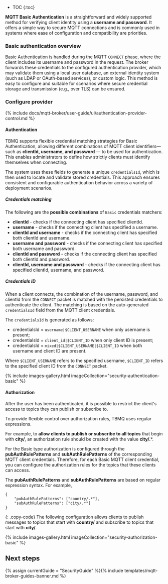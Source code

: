 * TOC
{:toc}

**MQTT Basic Authentication** is a straightforward and widely supported method for verifying client identity using a **username and password**. 
It offers a simple way to secure MQTT connections and is commonly used in systems where ease of configuration and compatibility are priorities.

### Basic authentication overview

Basic Authentication is handled during the MQTT `CONNECT` phase, where the client includes its username and password in the request.
The broker forwards these credentials to the configured authentication provider, which may validate them using a local user database, an external identity system (such as LDAP or OAuth-based services), or custom logic.
This method is easy to configure and suitable for scenarios where secure credential storage and transmission (e.g., over TLS) can be ensured.

### Configure provider

{% include docs/mqtt-broker/user-guide/ui/authentication-provider-control.md %}

#### Authentication

TBMQ supports flexible credential matching strategies for Basic Authentication, allowing different combinations of MQTT client identifiers—such as **clientId, username, and password** — to be used for authentication. 
This enables administrators to define how strictly clients must identify themselves when connecting. 

The system uses these fields to generate a unique `credentialsId`, which is then used to locate and validate stored credentials. 
This approach ensures consistent and configurable authentication behavior across a variety of deployment scenarios.

##### Credentials matching

The following are the **possible combinations** of `Basic` credentials matchers:
- **clientId** - checks if the connecting client has specified clientId.
- **username** - checks if the connecting client has specified a username.
- **clientId and username** - checks if the connecting client has specified both clientId and username.
- **username and password** - checks if the connecting client has specified both username and password.
- **clientId and password** - checks if the connecting client has specified both clientId and password.
- **clientId, username and password** - checks if the connecting client has specified clientId, username, and password.

##### Credentials ID

When a client connects, the combination of the username, password, and clientId from the `CONNECT` packet is matched with the persisted credentials to authenticate the client.
The matching is based on the auto-generated `credentialsId` field from the MQTT client credentials. 

The `credentialsId` is generated as follows:

- credentialsId = `username|$CLIENT_USERNAME` when only username is present;
- credentialsId = `client_id|$CLIENT_ID` when only client ID is present;
- credentialsId = `mixed|$CLIENT_USERNAME|$CLIENT_ID` when both username and client ID are present.

Where `$CLIENT_USERNAME` refers to the specified username, `$CLIENT_ID` refers to the specified client ID from the `CONNECT` packet.

{% include images-gallery.html imageCollection="security-authentication-basic" %}

#### Authorization

After the user has been authenticated, it is possible to restrict the client's access to topics they can publish or subscribe to.

To provide flexible control over authorization rules, TBMQ uses regular expressions. 

For example, to **allow clients to publish or subscribe to all topics** that begin with **city/**, an authorization rule should be created with the value **city/.***.

For the Basic type authorization is configured through the **pubAuthRulePatterns** and **subAuthRulePatterns** of the corresponding MQTT client credentials. 
Therefore, for each Basic MQTT client credential, you can configure the authorization rules for the topics that these clients can access. 

The **pubAuthRulePatterns** and **subAuthRulePatterns** are based on regular expression syntax. For example,
```
{
    "pubAuthRulePatterns": ["country/.*"],
    "subAuthRulePatterns": ["city/.*"]
}
```
{: .copy-code}
The following configuration allows clients to publish messages to topics that start with **country/** and subscribe to topics that start with **city/**.

{% include images-gallery.html imageCollection="security-authorization-basic" %}

## Next steps

{% assign currentGuide = "SecurityGuide" %}{% include templates/mqtt-broker-guides-banner.md %}
